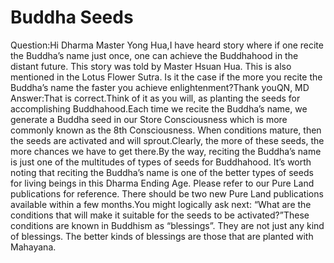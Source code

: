 # Buddha Seeds

Question:Hi Dharma Master Yong Hua,I have heard story where if one recite the Buddha’s name just once, one can achieve the Buddhahood in the distant future. This story was told by Master Hsuan Hua. This is also mentioned in the Lotus Flower Sutra. Is it the case if the more you recite the Buddha’s name the faster you achieve enlightenment?Thank you​QN, MD      Answer:That is correct.Think of it as you will, as planting the seeds for accomplishing Buddhahood.Each time we recite the Buddha’s name, we generate a Buddha seed in our Store Consciousness which is more commonly known as the 8th Consciousness. When conditions mature, then the seeds are activated and will sprout.Clearly, the more of these seeds, the more chances we have to get there.By the way, reciting the Buddha’s name is just one of the multitudes of types of seeds for Buddhahood. It’s worth noting that reciting the Buddha’s name is one of the better types of seeds for living beings in this Dharma Ending Age. Please refer to our Pure Land publications for reference. There should be two new Pure Land publications available within a few months.You might logically ask next: “What are the conditions that will make it suitable for the seeds to be activated?”​These conditions are known in Buddhism as “blessings”. They are not just any kind of blessings. The better kinds of blessings are those that are planted with Mahayana.